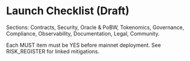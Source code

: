 # Launch Checklist (Draft)

Sections: Contracts, Security, Oracle & PoBW, Tokenomics, Governance, Compliance, Observability, Documentation, Legal, Community.

Each MUST item must be YES before mainnet deployment. See RISK_REGISTER for linked mitigations.
